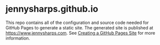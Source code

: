 # jennysharps.github.io
This repo contains all of the configuration and source code needed for GitHub Pages to generate a static site. The generated site is published at https://www.jennysharps.com.  See [Creating a GitHub Pages Site](https://docs.github.com/en/github/working-with-github-pages/creating-a-github-pages-site) for more information.
